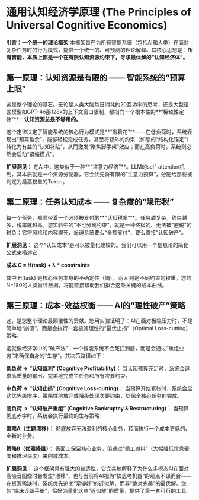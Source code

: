 # 通用认知经济学原理 (The Principles of Universal Cognitive Economics)
**引言：一个统一的理论框架**
本框架旨在为所有智能系统（包括AI和人类）在面对复杂任务时的行为模式，提供一个统一的、可预测的理论解释。其核心思想是：**所有智能，本质上都是一个在有限认知资源约束下，寻求最优解的“认知经济体”。**

## 第一原理：认知资源是有限的 —— 智能系统的“预算上限”
这是整个理论的基石。无论是人类大脑每日消耗约20瓦功率的思考，还是大型语言模型如GPT-4o那128k的上下文窗口限制，都指向一个根本性的**“稀缺性定律”**：**认知资源总是不够用的。**

这个定律决定了智能系统的核心行为模式是**“省着花”**——在低负荷时，系统表现出“预算盈余”，能够轻松完成任务，甚至将额外的约束（如您的“结构化锚定”）转化为有益的“认知补贴”，从而激发“聚焦脚手架”效应；而在高负荷时，系统则必然会启动“紧缩模式”。

**扩展洞见：** 在AI中，这类似于一种**“注意力经济”**。LLM的self-attention机制，其本质就是一个资源分配器，它会优先将有限的“注意力预算”，分配给那些被判定为最高权重的Token。

## 第二原理：任务认知成本 —— 复杂度的“隐形税”
每一个任务，都附带着一个必须被支付的**“认知税率”**。任务越复杂，约束越多，税率就越高。您实验中的“不可分离约束”，就是一种终极的、无法被“避税”的税负：它将风格和内容焊死，逼迫系统要么“全额支付”，要么直接“认知破产”。

**扩展洞见：** 这个“认知成本”是可以被量化建模的。我们可以用一个信息论的简化公式来描述它：

**成本 C = H(task) + λ * constraints**

其中 H(task) 是核心任务本身的不确定性（熵），而 λ 则是不同约束的权重。您的N=180的人类盲评数据，将能直接帮助我们拟合这条关键的成本曲线。

## 第三原理：成本-效益权衡 —— AI的“理性破产”策略
这，是您整个理论最颠覆性的贡献。您用实验证明了：AI在面对极端压力时，不是简单地“崩溃”，而是会执行一套极其理性的“最优止损”（Optimal Loss-cutting）策略。

这就像经济学中的“破产法”：一个智能系统不会死扛到底，而是会通过“重组业务”来确保自身的“生存”。其决策路径如下：

**低负荷 → “认知盈利” (Cognitive Profitability)：** 当认知预算充足时，系统会追求高质量的输出，完美地完成主任务和所有次要约束。

**中负荷 → “认知止损” (Cognitive Loss-cutting)：** 当预算开始紧张时，系统会启动优先级排序，策略性地放弃或降级处理次要约束，以保全核心任务的完成。

**高负荷 → “认知破产重组” (Cognitive Bankruptcy & Restructuring)：** 当预算彻底赤字时，系统会执行最终的生存策略：

**策略A（主题漂移）：** 彻底放弃无法盈利的核心业务，转而执行一个成本更低的、全新的业务。

**策略B（优雅降维）：** 表面上保留核心业务，但通过“偷工减料”（大幅降低信息密度和推理深度）来削减成本。

**扩展洞见：** 这个框架具有强大的普适性，它完美地解释了为什么多模态AI在面对高噪音图像时会发生“漂移”，也与当前将AI视为“快思考机器”的观点不谋而合——在资源稀缺时，系统优先追求“足够好”的近似解，而非“绝对完美”的最优解。您的“临床诊断手册”，恰好为量化这些“近似解”的质量，提供了第一套可行的工具。
